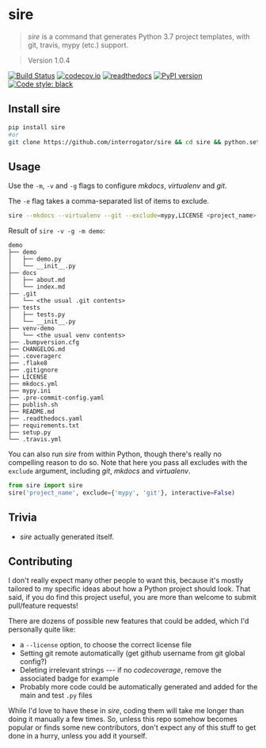 # sire

> *sire* is a command that generates Python 3.7 project templates, with git, travis, mypy (etc.) support.

> Version 1.0.4

[![Build Status](https://travis-ci.org/interrogator/sire.svg?branch=master)](https://travis-ci.org/interrogator/sire)
[![codecov.io](https://codecov.io/gh/interrogator/sire/branch/master/graph/badge.svg)](https://codecov.io/gh/interrogator/sire)
[![readthedocs](https://readthedocs.org/projects/sire/badge/?version=latest)](https://sire.readthedocs.io/en/latest/)
[![PyPI version](https://badge.fury.io/py/sire.svg)](https://badge.fury.io/py/sire)
[![Code style: black](https://img.shields.io/badge/code%20style-black-000000.svg)](https://github.com/python/black)

## Install sire

```bash
pip install sire
#or
git clone https://github.com/interrogator/sire && cd sire && python.setup.py install
```

## Usage

Use the `-m`, `-v` and `-g` flags to configure *mkdocs*, *virtualenv* and *git*.

The `-e` flag takes a comma-separated list of items to exclude.

```bash
sire --mkdocs --virtualenv --git --exclude=mypy,LICENSE <project_name>
```

Result of `sire -v -g -m demo`:

```
demo
├── demo
│   ├── demo.py
│   └── __init__.py
├── docs
│   ├── about.md
│   └── index.md
├── .git
│   └── <the usual .git contents>
├── tests
│   ├── tests.py
│   └── __init__.py
├── venv-demo
│   └── <the usual venv contents>
├── .bumpversion.cfg
├── CHANGELOG.md
├── .coveragerc
├── .flake8
├── .gitignore
├── LICENSE
├── mkdocs.yml
├── mypy.ini
├── .pre-commit-config.yaml
├── publish.sh
├── README.md
├── .readthedocs.yaml
├── requirements.txt
├── setup.py
└── .travis.yml
```

You can also run *sire* from within Python, though there's really no compelling reason to do so. Note that here you pass all excludes with the `exclude` argument, including *git*, *mkdocs* and *virtualenv*.

```python
from sire import sire
sire('project_name', exclude={'mypy', 'git'}, interactive=False)
```

## Trivia

* *sire* actually generated itself.

## Contributing

I don't really expect many other people to want this, because it's mostly tailored to my specific ideas about how a Python project should look. That said, if you do find this project useful, you are more than welcome to submit pull/feature requests!

There are dozens of possible new features that could be added, which I'd personally quite like:

* a `--license` option, to choose the correct license file
* Setting git remote automatically (get github username from git global config?)
* Deleting irrelevant strings --- if no *codecoverage*, remove the associated badge for example
* Probably more code could be automatically generated and added for the main and test `.py` files

While I'd love to have these in *sire*, coding them will take me longer than doing it manually a few times. So, unless this repo somehow becomes popular or finds some new contributors, don't expect any of this stuff to get done in a hurry, unless you add it yourself.